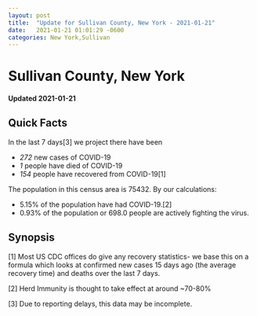 ```yaml
---
layout: post
title:  "Update for Sullivan County, New York - 2021-01-21"
date:   2021-01-21 01:01:29 -0600
categories: New York,Sullivan
---
```


# Sullivan County, New York
#### Updated 2021-01-21

## Quick Facts

In the last 7 days[3] we project there have been
- *272* new cases of COVID-19
- *1* people have died of COVID-19
- *154* people have recovered from COVID-19[1]

The population in this census area is 75432. By our calculations:
- 5.15% of the population have had COVID-19.[2]
- 0.93% of the population or 698.0 people are actively fighting the virus.

## Synopsis




[1] Most US CDC offices do give any recovery statistics- we base this on a formula which looks at confirmed new cases
15 days ago (the average recovery time) and deaths over the last 7 days.

[2] Herd Immunity is thought to take effect at around ~70-80%

[3] Due to reporting delays, this data may be incomplete.
 
    